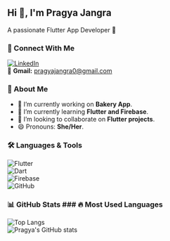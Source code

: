  ## Hi 👋, I'm Pragya Jangra  
 A passionate Flutter App Developer 🚀  

### 🔗 Connect With Me  
[![LinkedIn](https://img.shields.io/badge/LinkedIn-0077B5?style=for-the-badge&logo=linkedin&logoColor=white)](https://www.linkedin.com/in/pragya-jangra-b5b060285)  
📧 **Gmail:** [pragyajangra0@gmail.com](mailto:pragyajangra0@gmail.com)  

### 🚀 About Me  
- 🔭 I’m currently working on **Bakery App**.  
- 🌱 I’m currently learning **Flutter and Firebase**.  
- 👯 I’m looking to collaborate on **Flutter projects**.  
- 😄 Pronouns: **She/Her**.   

### 🛠️ Languages & Tools  
![Flutter](https://img.shields.io/badge/Flutter-02569B?style=for-the-badge&logo=flutter&logoColor=white)  
![Dart](https://img.shields.io/badge/Dart-0175C2?style=for-the-badge&logo=dart&logoColor=white)  
![Firebase](https://img.shields.io/badge/Firebase-ffca28?style=for-the-badge&logo=firebase&logoColor=black)  
![GitHub](https://img.shields.io/badge/GitHub-181717?style=for-the-badge&logo=github&logoColor=white)  

### 📊 GitHub Stats  ### 🔥 Most Used Languages  
![Top Langs](https://github-readme-stats.vercel.app/api/top-langs/?username=Pragyajangra12&layout=compact&theme=tokyonight)  
![Pragya's GitHub stats](https://github-readme-stats.vercel.app/api?username=Pragyajangra12&show_icons=true&theme=tokyonight)  
 
